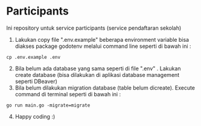 # Participants
Ini repository untuk service participants (service pendaftaran sekolah)

1. Lakukan copy file ".env.example" beberapa environment variable bisa diakses package godotenv melalui command line seperti di bawah ini :
```
cp .env.example .env
```
2. Bila belum ada database yang sama seperti di file ".env" . Lakukan create database (bisa dilakukan di aplikasi database management seperti DBeaver)
3. Bila belum dilakukan migration database (table belum dicreate). Execute command di terminal seperti di bawah ini :
```
go run main.go -migrate=migrate
```
4. Happy coding :)
